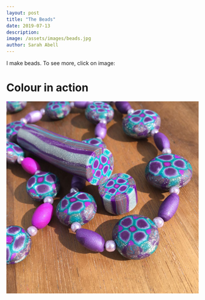 ```yaml
---
layout: post
title: "The Beads"
date: 2019-07-13
description: 
image: /assets/images/beads.jpg
author: Sarah Abell
---
```

I make beads. To see more, click on image:

# Colour in action

![more beads](/assets/images/beads2.jpg)
